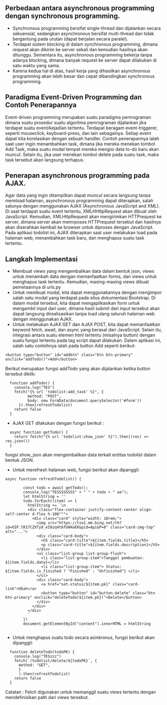 ## Perbedaan antara asynchronous programming dengan synchronous programming.

- Synchronous programming bersifat single-thread dan dijalankan secara sekuensial, sedangkan asynchronous bersifat multi-thread dan tidak bergantung pada urutan (dapat berjalan secara paralel).
- Terdapat sistem blocking di dalam synchronous programming, dimana request akan dikirim ke server sekali dan kemudian hasilnya akan ditunggu. Sementara itu, asynchronous programming bekerja tanpa adanya blocking, dimana banyak request ke server dapat dilakukan di satu waktu yang sama.
- Karena kedua hal di atas, hasil kerja yang dihasilkan asynchronous programming akan lebih besar dan cepat dibandingkan synchronous programming.

## Paradigma Event-Driven Programming dan Contoh Penerapannya
Event-driven programming merupakan suatu paradigma pemrograman dimana suatu prosedur suatu algoritma pemrograman dijalankan jika terdapat suatu event/kejadian tertentu. Terdapat beragam event-triggerer, seperti mouseclick, keyboard-press, dan lain sebagainya. Setiap event dapat kita korelasikan dengan sebuah handler. Contoh penerapannya ialah saat user ingin menambahkan task, dimana jika mereka menekan tombol Add Task, maka suatu modal tempat mereka mengisi data to-do baru akan muncul. Selain itu, jika user menekan tombol delete pada suatu task, maka task tersebut akan langsung terhapus.

## Penerapan asynchronous programming pada AJAX.
Agar data yang ingin ditampilkan dapat muncul secara langsung tanpa mereload halaman, asynchronous programming dapat diterapkan, salah satunya dengan menggunakan AJAX (Asynchronous JavaScript and XML). Di saat terdapat suatu event tertentu, XMLHHttpRequest akan dibuat oleh JavaScript. Kemudian, XMLHttpRequest akan mengirimkan HTTPrequest ke server, dimana server akan memrposes HTTPrequest tersebut dan hasilnya akan diserahkan kembali ke browser untuk diproses dengan JavaScript. Pada aplikasi todolist ini, AJAX diterapkan saat user melakukan load pada halaman web, menambahkan task baru, dan menghapus suatu task tertentu. 

## Langkah Implementasi
- Membuat views yang mengembalikan data dalam bentuk json, views untuk menambah data dengan memanfaatkan forms, dan views untuk menghapus task tertentu. Kemudian, masing-masing views dibuat pemetaannya di urls.py
- Untuk membuat modal, kita dapat menggunakannya dengan mengimpor salah satu modal yang terdapat pada situs dokumentasi Bootstrap. Di dalam modal tersebut, kita dapat mengaplikasikan form untuk mengambil input dari user, dimana hasil submit dari input tersebut akan dapat langsung direalisasikan tanpa load ulang seluruh halaman web dengan menggunakan AJAX.
- Untuk melakukan AJAX GET dan AJAX POST, kita dapat memanfaatkan keyword fetch, await, dan async yang berasal dari JavaScript. Selain itu, integrasi antara suatu elemen html tertentu (misalnya button) dengan suatu fungsi tertentu pada tag script dapat dilakukan. Dalam aplikasi ini, salah satu contohnya ialah pada button Add seperti berikut:
```
<button type="button" id="addbtn" class="btn btn-primary" onclick="addTodo()">Add</button>
```
Berikut merupakan fungsi addTodo yang akan dijalankan ketika button tersebut diklik:

```
  function addTodo() {
    console.log("TES")
    fetch("{% url 'todolist:add_task' %}", {
          method: "POST",
          body: new FormData(document.querySelector('#form'))
      }).then(refreshTodolist)
    return false
  }
```
- AJAX GET dilakukan dengan fungsi berikut :
```
  async function getTodo() {
    return fetch("{% url 'todolist:show_json' %}").then((res) => res.json())
  }
```
  fungsi show_json akan mengembalikan data terkait entitas todolist dalam bentuk JSON.

- Untuk merefresh halaman web, fungsi berikut akan dipanggil:
```
async function refreshTodolist() {
      
        const todo = await getTodo();
        console.log("TESSSSSSSS" + " " + todo + " aa");
        let htmlString = ''
        todo.forEach((item) => {
          htmlString += `\n
          <div class="flex-container justify-content-center align-self-center d-flex h-100""">
            <div class="card" style="width: 18rem;">
              <img src="https://tse1.mm.bing.net/th?id=OIP.lR17CZXTy9_eI8zq4t6fUAHaEK&pid=Api&P=0" class="card-img-top" alt="...">
              <div class="card-body">
                <h5 class="card-title">${item.fields.title}</h5>
                <p class="card-title">${item.fields.description}</h5>
              </div>
              <ul class="list-group list-group-flush">
                <li class="list-group-item">Tanggal pembuatan: ${item.fields.date}</li>
                <li class="list-group-item"> Status: ${item.fields.is_finished ? "Finished" : "Unfinished"} </li>
              </ul>
              <div class="card-body">
                <a href="set-status/${item.pk}" class="card-link">Ubah</a>
                <button type="button" id="button-delete" class="btn btn-primary" onclick="deleteTodo(${item.pk})">Delete</button>
              </div>
            </div>
          </div>
          ` 
        })
        document.getElementById("content").innerHTML = htmlString
  
```

- Untuk menghapus suatu todo secara asinkronus, fungsi berikut akan dipanggil:

```
  function deleteTodo(todoPK) {
    console.log("TESzzz")
    fetch(`/todolist/delete/${todoPK}`, {
      method: "GET",
      }
      ).then(refreshTodolist)
    return false
  }
```
Catatan : Fetch digunakan untuk memanggil suatu views tertentu dengan mendefinisikan path dari views tersebut.